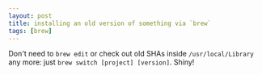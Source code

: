 ```yaml
---
layout: post
title: installing an old version of something via `brew`
tags: [brew]
---
```


Don't need to `brew edit` or check out old SHAs inside `/usr/local/Library` any more: just `brew switch [project] [version]`. Shiny!

